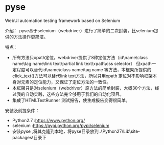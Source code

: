# pyse
WebUI automation testing framework based on Selenium

介绍：
  pyse基于selenium（webdriver）进行了简单的二次封装，比selenium提供的方法操作更简洁。
  
特点：
* 所有方法只xpath定位，webdriver提供了8种定位方法（id\name\class name\tag name\link text\partial link text\xpath\css selector）
但xpath一定程度可以替代id\name\class name\tag name 等方法，本框架所提供的click_text()方法可以替代link text方法，所以只用xpath
定位对不影响框架本身对元素的定位能力，又保证了定位方法的一致性。
* 本框架只是对selenium（webdriver）原方法的简单封装，大概30个方法，经过我的自动实践，这些方法完全够用于我们的自动化项目。
* 集成了HTMLTestRunner 测试报告，使生成报告变得很简单。

安装及前提条件：
* Python2.7 :https://www.python.org/
* selenium  :https://pypi.python.org/pypi/selenium
* 安装pyse ,将其克隆到本地，将pyse目录放到..\Python27\Lib\site-packages\目录下



